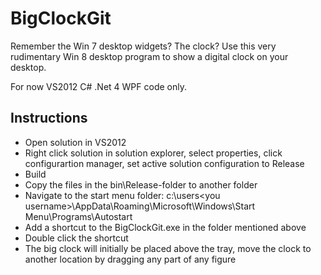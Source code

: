 BigClockGit
===========

Remember the Win 7 desktop widgets? The clock? Use this very rudimentary Win 8 desktop program to show a digital clock on your desktop.

For now VS2012 C# .Net 4 WPF code only.

Instructions
------------

* Open solution in VS2012
* Right click solution in solution explorer, select properties, click configurartion manager, set active solution configuration to Release
* Build
* Copy the files in the bin\Release-folder to another folder
* Navigate to the start menu folder: c:\users\<you username>\AppData\Roaming\Microsoft\Windows\Start Menu\Programs\Autostart
* Add a shortcut to the BigClockGit.exe in the folder mentioned above
* Double click the shortcut
* The big clock will initially be placed above the tray, move the clock to another location by dragging any part of any figure